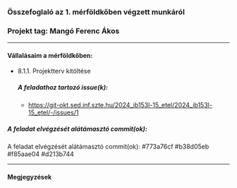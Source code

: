 ### Összefoglaló az 1. mérföldkőben végzett munkáról

### Projekt tag: Mangó Ferenc Ákos

___

#### Vállalásaim a mérföldkőben: 

 - 8.1.1. Projektterv kitöltése

    ##### A feladathoz tartozó issue(k):

     - https://git-okt.sed.inf.szte.hu/2024_ib153l-15_etel/2024_ib153l-15_etel/-/issues/1

##### A feladat elvégzését alátámasztó commit(ok):

   A feladat elvégzését alátámasztó commit(ok):
#773a76cf
#b38d05eb
#f85aae04
#d213b744
___

#### Megjegyzések


